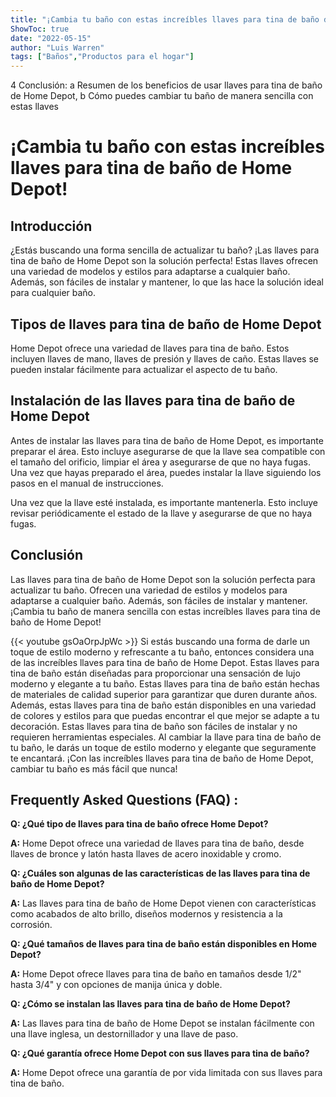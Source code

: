 ```yaml
---
title: "¡Cambia tu baño con estas increíbles llaves para tina de baño de Home Depot!"
ShowToc: true 
date: "2022-05-15"
author: "Luis Warren" 
tags: ["Baños","Productos para el hogar"]
---
```

4 Conclusión:   a Resumen de los beneficios de usar llaves para tina de baño de Home Depot,  b Cómo puedes cambiar tu baño de manera sencilla con estas llaves

# ¡Cambia tu baño con estas increíbles llaves para tina de baño de Home Depot!

## Introducción

¿Estás buscando una forma sencilla de actualizar tu baño? ¡Las llaves para tina de baño de Home Depot son la solución perfecta! Estas llaves ofrecen una variedad de modelos y estilos para adaptarse a cualquier baño. Además, son fáciles de instalar y mantener, lo que las hace la solución ideal para cualquier baño.

## Tipos de llaves para tina de baño de Home Depot

Home Depot ofrece una variedad de llaves para tina de baño. Estos incluyen llaves de mano, llaves de presión y llaves de caño. Estas llaves se pueden instalar fácilmente para actualizar el aspecto de tu baño.

## Instalación de las llaves para tina de baño de Home Depot

Antes de instalar las llaves para tina de baño de Home Depot, es importante preparar el área. Esto incluye asegurarse de que la llave sea compatible con el tamaño del orificio, limpiar el área y asegurarse de que no haya fugas. Una vez que hayas preparado el área, puedes instalar la llave siguiendo los pasos en el manual de instrucciones.

Una vez que la llave esté instalada, es importante mantenerla. Esto incluye revisar periódicamente el estado de la llave y asegurarse de que no haya fugas.

## Conclusión

Las llaves para tina de baño de Home Depot son la solución perfecta para actualizar tu baño. Ofrecen una variedad de estilos y modelos para adaptarse a cualquier baño. Además, son fáciles de instalar y mantener. ¡Cambia tu baño de manera sencilla con estas increíbles llaves para tina de baño de Home Depot!

{{< youtube gsOaOrpJpWc >}} 
Si estás buscando una forma de darle un toque de estilo moderno y refrescante a tu baño, entonces considera una de las increíbles llaves para tina de baño de Home Depot. Estas llaves para tina de baño están diseñadas para proporcionar una sensación de lujo moderno y elegante a tu baño. Estas llaves para tina de baño están hechas de materiales de calidad superior para garantizar que duren durante años. Además, estas llaves para tina de baño están disponibles en una variedad de colores y estilos para que puedas encontrar el que mejor se adapte a tu decoración. Estas llaves para tina de baño son fáciles de instalar y no requieren herramientas especiales. Al cambiar la llave para tina de baño de tu baño, le darás un toque de estilo moderno y elegante que seguramente te encantará. ¡Con las increíbles llaves para tina de baño de Home Depot, cambiar tu baño es más fácil que nunca!

## Frequently Asked Questions (FAQ) :
**Q: ¿Qué tipo de llaves para tina de baño ofrece Home Depot?**

**A:** Home Depot ofrece una variedad de llaves para tina de baño, desde llaves de bronce y latón hasta llaves de acero inoxidable y cromo.

**Q: ¿Cuáles son algunas de las características de las llaves para tina de baño de Home Depot?**

**A:** Las llaves para tina de baño de Home Depot vienen con características como acabados de alto brillo, diseños modernos y resistencia a la corrosión.

**Q: ¿Qué tamaños de llaves para tina de baño están disponibles en Home Depot?**

**A:** Home Depot ofrece llaves para tina de baño en tamaños desde 1/2" hasta 3/4" y con opciones de manija única y doble.

**Q: ¿Cómo se instalan las llaves para tina de baño de Home Depot?**

**A:** Las llaves para tina de baño de Home Depot se instalan fácilmente con una llave inglesa, un destornillador y una llave de paso.

**Q: ¿Qué garantía ofrece Home Depot con sus llaves para tina de baño?**

**A:** Home Depot ofrece una garantía de por vida limitada con sus llaves para tina de baño.



